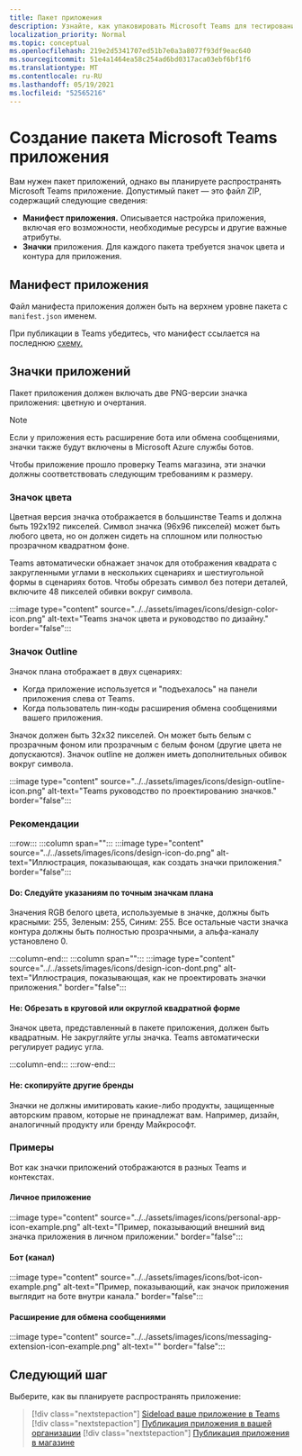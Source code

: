 ```yaml
---
title: Пакет приложения
description: Узнайте, как упаковировать Microsoft Teams для тестирования, загрузки и публикации в магазине.
localization_priority: Normal
ms.topic: conceptual
ms.openlocfilehash: 219e2d5341707ed51b7e0a3a8077f93df9eac640
ms.sourcegitcommit: 51e4a1464ea58c254ad6bd0317aca03ebf6bf1f6
ms.translationtype: MT
ms.contentlocale: ru-RU
ms.lasthandoff: 05/19/2021
ms.locfileid: "52565216"
---
```

# <a name="create-a-microsoft-teams-app-package"></a>Создание пакета Microsoft Teams приложения

Вам нужен пакет приложений, однако вы планируете распространять Microsoft Teams приложение. Допустимый пакет — это файл ZIP, содержащий следующие сведения:

* **Манифест приложения.** Описывается настройка приложения, включая его возможности, необходимые ресурсы и другие важные атрибуты.
* **Значки** приложения. Для каждого пакета требуется значок цвета и контура для приложения.

## <a name="app-manifest"></a>Манифест приложения

Файл манифеста приложения должен быть на верхнем уровне пакета с `manifest.json` именем. 

При публикации в Teams убедитесь, что манифест ссылается на последнюю [схему.](~/resources/schema/manifest-schema.md)

## <a name="app-icons"></a>Значки приложений

Пакет приложения должен включать две PNG-версии значка приложения: цветную и очертания.

> [!Note]
> Если у приложения есть расширение бота или обмена сообщениями, значки также будут включены в Microsoft Azure службы ботов.

Чтобы приложение прошло проверку Teams магазина, эти значки должны соответствовать следующим требованиям к размеру.

### <a name="color-icon"></a>Значок цвета

Цветная версия значка отображается в большинстве Teams и должна быть 192x192 пикселей. Символ значка (96x96 пикселей) может быть любого цвета, но он должен сидеть на сплошном или полностью прозрачном квадратном фоне.

Teams автоматически обнажает значок для отображения квадрата с закругленными углами в нескольких сценариях и шестиугольной формы в сценариях ботов. Чтобы обрезать символ без потери деталей, включите 48 пикселей обивки вокруг символа.

:::image type="content" source="../../assets/images/icons/design-color-icon.png" alt-text="Teams значок цвета и руководство по дизайну." border="false":::

### <a name="outline-icon"></a>Значок Outline

Значок плана отображает в двух сценариях:

* Когда приложение используется и "подъехалось" на панели приложения слева от Teams.
* Когда пользователь пин-коды расширения обмена сообщениями вашего приложения.

Значок должен быть 32x32 пикселей. Он может быть белым с прозрачным фоном или прозрачным с белым фоном (другие цвета не допускаются). Значок outline не должен иметь дополнительных обивок вокруг символа.

:::image type="content" source="../../assets/images/icons/design-outline-icon.png" alt-text="Teams руководство по проектированию значков." border="false":::

### <a name="best-practices"></a>Рекомендации

:::row:::
   :::column span="":::
:::image type="content" source="../../assets/images/icons/design-icon-do.png" alt-text="Иллюстрация, показывающая, как создать значки приложения." border="false":::

#### <a name="do-follow-the-precise-outline-icon-guidelines"></a>Do: Следуйте указаниям по точным значкам плана

Значения RGB белого цвета, используемые в значке, должны быть красными: 255, Зеленым: 255, Синим: 255. Все остальные части значка контура должны быть полностью прозрачными, а альфа-каналу установлено 0.

   :::column-end:::
   :::column span="":::
:::image type="content" source="../../assets/images/icons/design-icon-dont.png" alt-text="Иллюстрация, показывающая, как не проектировать значки приложения." border="false":::

#### <a name="dont-crop-in-a-circular-or-rounded-square-shape"></a>Не: Обрезать в круговой или округлой квадратной форме

Значок цвета, представленный в пакете приложения, должен быть квадратным. Не закругляйте углы значка. Teams автоматически регулирует радиус угла.

   :::column-end:::
:::row-end:::

#### <a name="dont-copy-other-brands"></a>Не: скопируйте другие бренды

Значки не должны имитировать какие-либо продукты, защищенные авторским правом, которые не принадлежат вам. Например, дизайн, аналогичный продукту или бренду Майкрософт.

### <a name="examples"></a>Примеры

Вот как значки приложений отображаются в разных Teams и контекстах.

#### <a name="personal-app"></a>Личное приложение

:::image type="content" source="../../assets/images/icons/personal-app-icon-example.png" alt-text="Пример, показывающий внешний вид значка приложения в личном приложении." border="false":::

#### <a name="bot-channel"></a>Бот (канал)

:::image type="content" source="../../assets/images/icons/bot-icon-example.png" alt-text="Пример, показывающий, как значок приложения выглядит на боте внутри канала." border="false":::

#### <a name="messaging-extension"></a>Расширение для обмена сообщениями

:::image type="content" source="../../assets/images/icons/messaging-extension-icon-example.png" alt-text="<alt text>" border="false":::

## <a name="next-step"></a>Следующий шаг

Выберите, как вы планируете распространять приложение:

> [!div class="nextstepaction"]
> [Sideload ваше приложение в Teams](~/concepts/deploy-and-publish/apps-upload.md)
> [!div class="nextstepaction"]
> [Публикация приложения в вашей организации](/MicrosoftTeams/tenant-apps-catalog-teams?toc=/microsoftteams/platform/toc.json&bc=/MicrosoftTeams/breadcrumb/toc.json)
> [!div class="nextstepaction"]
> [Публикация приложения в магазине](~/concepts/deploy-and-publish/appsource/publish.md)
